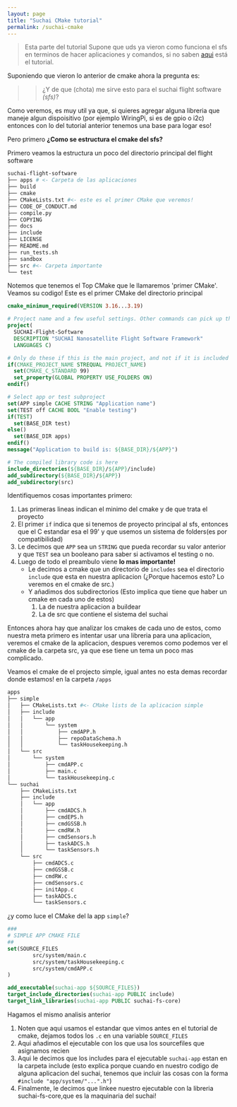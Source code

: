 ```yaml
---
layout: page
title: "Suchai CMake tutorial"
permalink: /suchai-cmake
---
```

> Esta parte del tutorial Supone que uds ya vieron como funciona el sfs en terminos de hacer aplicaciones y comandos, si no saben [aqui](./suchai_tutorial.md) está el tutorial.

Suponiendo que vieron lo anterior de cmake ahora la pregunta es:

>> ¿Y de que (chota) me sirve esto para el suchai flight software _(sfs)_?

Como veremos, es muy util ya que, si quieres agregar alguna libreria que maneje algun dispoisitivo (por ejemplo WiringPi, si es de gpio o i2c) entonces con lo del tutorial anterior tenemos una base para logar eso!

Pero primero **¿Como se estructura el cmake del sfs?**

Primero veamos la estructura un poco del directorio principal del flight software
```bash
suchai-flight-software
├── apps # <- Carpeta de las aplicaciones
├── build
├── cmake
├── CMakeLists.txt #<- este es el primer CMake que veremos!
├── CODE_OF_CONDUCT.md
├── compile.py
├── COPYING
├── docs
├── include
├── LICENSE
├── README.md
├── run_tests.sh
├── sandbox
├── src #<- Carpeta importante 
└── test
```
Notemos que tenemos el Top CMake que le llamaremos 'primer CMake'. Veamos su codigo! Este es el primer CMake del directorio principal 
```cmake
cmake_minimum_required(VERSION 3.16...3.19)

# Project name and a few useful settings. Other commands can pick up the results
project(
  SUCHAI-Flight-Software
  DESCRIPTION "SUCHAI Nanosatellite Flight Software Framework"
  LANGUAGES C)

# Only do these if this is the main project, and not if it is included through add_subdirectory
if(CMAKE_PROJECT_NAME STREQUAL PROJECT_NAME)
  set(CMAKE_C_STANDARD 99)
  set_property(GLOBAL PROPERTY USE_FOLDERS ON)
endif()

# Select app or test subproject
set(APP simple CACHE STRING "Application name")
set(TEST off CACHE BOOL "Enable testing")
if(TEST)
  set(BASE_DIR test)
else()
  set(BASE_DIR apps)
endif()
message("Application to build is: ${BASE_DIR}/${APP}")

# The compiled library code is here
include_directories(${BASE_DIR}/${APP}/include)
add_subdirectory(${BASE_DIR}/${APP})
add_subdirectory(src)
```

Identifiquemos cosas importantes primero:
1. Las primeras lineas indican el minimo del cmake y de que trata el proyecto
2. El primer `if` indica que si tenemos de proyecto principal al sfs, entonces que el C estandar esa el 99' y que usemos un sistema de folders(es por compatibilidad)
3. Le decimos que `APP` sea un `STRING` que pueda recordar su valor anterior y que `TEST` sea un booleano para saber si activamos el testing o no.
4. Luego de todo el preambulo viene __lo mas importante!__
    * Le decimos a cmake que un directorio de `includes` sea el directorio `include` que esta en nuestra aplicacion (¿Porque hacemos esto? Lo veremos en el cmake de src.)
    * Y añadimos dos subdirectorios (Esto implica que tiene que haber un cmake en cada uno de estos)
        1. La de nuestra aplicacion a buildear
        2. La de src que contiene el sistema del suchai 

Entonces ahora hay que analizar los cmakes de cada uno de estos, como nuestra meta primero es intentar usar una libreria para una aplicacion, veremos el cmake de la aplicacion, despues veremos como podemos ver el cmake de la carpeta src, ya que ese tiene un tema un poco mas complicado.

Veamos el cmake de el projecto simple, igual antes no esta demas recordar donde estamos!
en la carpeta `/apps`
```bash
apps
├── simple
│   ├── CMakeLists.txt #<- CMake lists de la aplicacion simple
│   ├── include
│   │   └── app
│   │       └── system
│   │           ├── cmdAPP.h
│   │           ├── repoDataSchema.h
│   │           └── taskHousekeeping.h
│   └── src
│       └── system
│           ├── cmdAPP.c
│           ├── main.c
│           └── taskHousekeeping.c
└── suchai
    ├── CMakeLists.txt
    ├── include
    │   └── app
    │       ├── cmdADCS.h
    │       ├── cmdEPS.h
    │       ├── cmdGSSB.h
    │       ├── cmdRW.h
    │       ├── cmdSensors.h
    │       ├── taskADCS.h
    │       └── taskSensors.h
    └── src
        ├── cmdADCS.c
        ├── cmdGSSB.c
        ├── cmdRW.c
        ├── cmdSensors.c
        ├── initApp.c
        ├── taskADCS.c
        └── taskSensors.c
```
¿y como luce el CMake del la app `simple`?

```cmake
###
# SIMPLE APP CMAKE FILE
##
set(SOURCE_FILES
        src/system/main.c
        src/system/taskHousekeeping.c
        src/system/cmdAPP.c
)

add_executable(suchai-app ${SOURCE_FILES})
target_include_directories(suchai-app PUBLIC include)
target_link_libraries(suchai-app PUBLIC suchai-fs-core)
```
Hagamos el mismo analisis anterior
1. Noten que aqui usamos el estandar que vimos antes en el tutorial de cmake, dejamos todos los `.c` en una variable `SOURCE_FILES`
2. Aqui añadimos el ejecutable con los que usa los sourcefiles que asignamos recien
3. Aqui le decimos que los includes para el ejecutable `suchai-app` estan en la carpeta include (esto explica porque cuando en nuestro codigo de alguna aplicacion del suchai, tenemos que incluir las cosas con la forma `#include "app/system/"...".h"`)
4. Finalmente, le decimos que linkee nuestro ejecutable con la libreria suchai-fs-core,que es la maquinaria del suchai!
